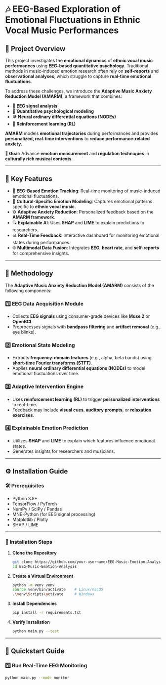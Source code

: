 # 🎶 EEG-Based Exploration of Emotional Fluctuations in Ethnic Vocal Music Performances

## 🎯 Project Overview

This project investigates the **emotional dynamics** of **ethnic vocal music performances** using **EEG-based quantitative psychology**. Traditional methods in music-induced emotion research often rely on **self-reports** and **observational analyses**, which struggle to capture **real-time emotional fluctuations**.

To address these challenges, we introduce the **Adaptive Music Anxiety Reduction Model (AMARM)**, a framework that combines:

- 🧠 **EEG signal analysis**  
- 🎵 **Quantitative psychological modeling**  
- 🛠️ **Neural ordinary differential equations (NODEs)**  
- 🤖 **Reinforcement learning (RL)**  

**AMARM** models **emotional trajectories** during performances and provides **personalized, real-time interventions** to **reduce performance-related anxiety**.

**🎯 Goal:** Advance **emotion measurement** and **regulation techniques** in **culturally rich musical contexts**.

---

## 🔑 Key Features

- 🧠 **EEG-Based Emotion Tracking**: Real-time monitoring of music-induced emotional fluctuations.  
- 🎵 **Cultural-Specific Emotion Modeling**: Captures emotional patterns specific to **ethnic vocal music**.  
- ⚙️ **Adaptive Anxiety Reduction**: Personalized feedback based on the **AMARM framework**.  
- 🔍 **Explainable AI**: Uses **SHAP** and **LIME** to explain predictions to researchers.  
- 📊 **Real-Time Feedback**: Interactive dashboard for monitoring emotional states during performances.  
- 🌐 **Multimodal Data Fusion**: Integrates **EEG**, **heart rate**, and **self-reports** for comprehensive insights.  

---

## 🧠 Methodology

The **Adaptive Music Anxiety Reduction Model (AMARM)** consists of the following components:

### 1️⃣ **EEG Data Acquisition Module**  
- Collects **EEG signals** using consumer-grade devices like **Muse 2** or **OpenBCI**.  
- Preprocesses signals with **bandpass filtering** and **artifact removal** (e.g., eye blinks).  

### 2️⃣ **Emotional State Modeling**  
- Extracts **frequency-domain features** (e.g., alpha, beta bands) using **short-time Fourier transforms (STFT)**.  
- Applies **neural ordinary differential equations (NODEs)** to model emotional fluctuations over time.  

### 3️⃣ **Adaptive Intervention Engine**  
- Uses **reinforcement learning (RL)** to trigger **personalized interventions** in real-time.  
- Feedback may include **visual cues**, **auditory prompts**, or **relaxation exercises**.  

### 4️⃣ **Explainable Emotion Prediction**  
- Utilizes **SHAP** and **LIME** to explain which features influence emotional states.  
- Generates insights for researchers and musicians.  

---

## ⚙️ Installation Guide

### 🛠️ **Prerequisites**

- Python 3.8+  
- TensorFlow / PyTorch  
- NumPy / SciPy / Pandas  
- MNE-Python (for EEG signal processing)  
- Matplotlib / Plotly  
- SHAP / LIME  

---

### 💾 **Installation Steps**

1. **Clone the Repository**
    ```bash
    git clone https://github.com/your-username/EEG-Music-Emotion-Analysis.git
    cd EEG-Music-Emotion-Analysis
    ```

2. **Create a Virtual Environment**
    ```bash
    python -m venv venv
    source venv/bin/activate    # Linux/macOS
    .\venv\Scripts\activate     # Windows
    ```

3. **Install Dependencies**
    ```bash
    pip install -r requirements.txt
    ```

4. **Verify Installation**
    ```bash
    python main.py --test
    ```

---

## 🚀 Quickstart Guide

### 1️⃣ **Run Real-Time EEG Monitoring**
```bash
python main.py --mode monitor
